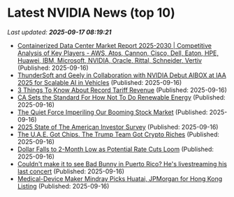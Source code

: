 # Latest NVIDIA News (top 10)
_Last updated: **2025-09-17 08:19:21**_

- [Containerized Data Center Market Report 2025-2030 | Competitive Analysis of Key Players - AWS, Atos, Cannon, Cisco, Dell, Eaton, HPE, Huawei, IBM, Microsoft, NVIDIA, Oracle, Rittal, Schneider, Vertiv](https://www.globenewswire.com/news-release/2025/09/16/3150553/28124/en/Containerized-Data-Center-Market-Report-2025-2030-Competitive-Analysis-of-Key-Players-AWS-Atos-Cannon-Cisco-Dell-Eaton-HPE-Huawei-IBM-Microsoft-NVIDIA-Oracle-Rittal-Schneider-Verti.html) (Published: 2025-09-16)
- [ThunderSoft and Geely in Collaboration with NVIDIA Debut AIBOX at IAA 2025 for Scalable AI in Vehicles](https://en.antaranews.com/news/380189/thundersoft-and-geely-in-collaboration-with-nvidia-debut-aibox-at-iaa-2025-for-scalable-ai-in-vehicles) (Published: 2025-09-16)
- [3 Things To Know About Record Tariff Revenue](https://biztoc.com/x/643730f6c61095cc) (Published: 2025-09-16)
- [CA Sets the Standard For How Not To Do Renewable Energy](https://biztoc.com/x/7ef72699ea9ffea0) (Published: 2025-09-16)
- [The Quiet Force Imperiling Our Booming Stock Market](https://biztoc.com/x/76d9d83c3c10c1d9) (Published: 2025-09-16)
- [2025 State of The American Investor Survey](https://biztoc.com/x/531be477e0d9a351) (Published: 2025-09-16)
- [The U.A.E. Got Chips. The Trump Team Got Crypto Riches](https://biztoc.com/x/2cd8bf888950a697) (Published: 2025-09-16)
- [Dollar Falls to 2-Month Low as Potential Rate Cuts Loom](https://biztoc.com/x/4120256b16d11519) (Published: 2025-09-16)
- [Couldn't make it to see Bad Bunny in Puerto Rico? He's livestreaming his last concert](https://biztoc.com/x/531ad0d3e196ced4) (Published: 2025-09-16)
- [Medical-Device Maker Mindray Picks Huatai, JPMorgan for Hong Kong Listing](https://biztoc.com/x/8f9d5066edb86100) (Published: 2025-09-16)
